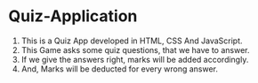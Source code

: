 # Quiz-Application

1. This is a Quiz App developed in HTML, CSS And JavaScript.   
2. This Game asks some quiz questions, that we have to answer.  
3. If we give the answers right, marks will be added accordingly.  
4. And, Marks will be deducted for every wrong answer.
